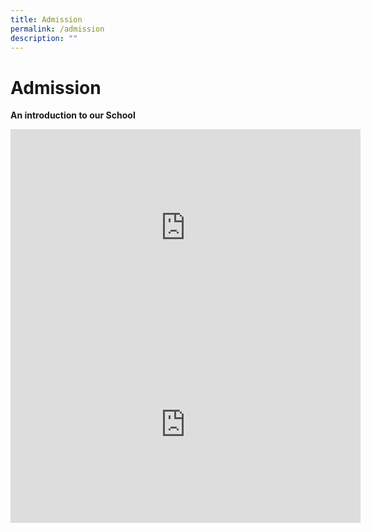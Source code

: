 ```yaml
---
title: Admission
permalink: /admission
description: ""
---
```

# **Admission**

**An introduction to our School**

<iframe width="560" height="315" src="https://www.youtube.com/embed/ZbetyS-bNfc" title="YouTube video player" frameborder="0" allow="accelerometer; autoplay; clipboard-write; encrypted-media; gyroscope; picture-in-picture" allowfullscreen></iframe>



<iframe width="560" height="315" src="https://www.youtube.com/embed/mrqGIaC5Dps" title="YouTube video player" frameborder="0" allow="accelerometer; autoplay; clipboard-write; encrypted-media; gyroscope; picture-in-picture" allowfullscreen></iframe>
